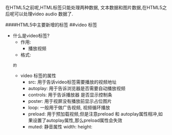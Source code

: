 
在HTML5之前呢,HTML标签只能处理两种数据, 文本数据和图片数据,在HTML5之后呢可以处理video audio 数据了.


####HTML5中主要新增的标签
##video 标签

- 什么是video标签?
    - 作用:
        - 播放视频
    - 格式:
    ```
    的
    ```
    - video  标签的属性 
        - src: 用于告诉video标签需要播放的视频地址
        - autoplay: 用于告诉浏览器是否需要自动播放视频
        - controls: 用于告诉播放器 是否显示控制条
        - poster: 用于视屏没有播放前显示占位图片
        - loop: 一般用于做广告视频, 视频循环播放
        - preload: 用于预加载视频,但是注意preload 和 autoplay属性相冲,如果设置了autoplay属性,那么preload属性会失效
        - muted: 静音属性
width:
height:

